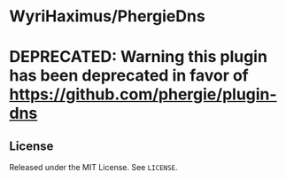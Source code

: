 # WyriHaximus/PhergieDns

# DEPRECATED: Warning this plugin has been deprecated in favor of https://github.com/phergie/plugin-dns

## License

Released under the MIT License. See `LICENSE`.
